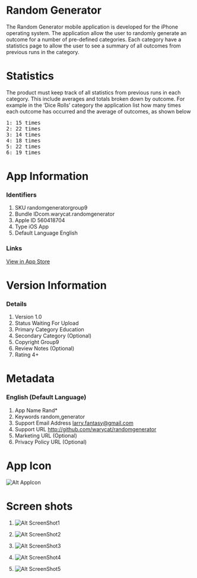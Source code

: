 # Random Generator #
The Random Generator mobile application is developed for the iPhone operating system. The application allow the user to randomly generate an outcome for a number of pre-defined categories. Each category have a statistics page to allow the user to see a summary of all outcomes from previous runs in the category.

# Statistics #
The product must keep track of all statistics from previous runs in each category. This include averages and totals broken down by outcome. For example in the  ‘Dice Rolls’ category the application list  how many times each outcome has occurred and the average of outcomes, as shown below
<pre>
1: 15 times
2: 22 times
3: 14 times
4: 18 times
5: 22 times
6: 19 times
</pre>

# App Information #

### Identifiers ###

1. SKU randomgeneratorgroup9
2. Bundle IDcom.warycat.randomgenerator
3. Apple ID 560418704
4. Type iOS App
6. Default Language English

### Links ###
[View in App Store](http://itunes.apple.com/us/app/rand*/id560418704?ls=1&mt=8)

# Version Information #
### Details
1. Version 1.0
2. Status  Waiting For Upload
3. Primary Category Education
4. Secondary Category (Optional)
5. Copyright Group9
6. Review Notes (Optional)
7. Rating 4+


# Metadata #
### English (Default Language)
1. App Name Rand*
2. Keywords random,generator
3. Support Email Address larry.fantasy@gmail.com
4. Support URL http://github.com/warycat/randomgenerator 
5. Marketing URL (Optional) 
6. Privacy Policy URL (Optional)


# App Icon #
![Alt AppIcon](randomgenerator/blob/master/AppIcon.jpg?raw=true "App Icon")

# Screen shots #
1. ![Alt ScreenShot1](randomgenerator/blob/master/ScreenShot1.png?raw=true "1")

2. ![Alt ScreenShot2](randomgenerator/blob/master/ScreenShot2.png?raw=true "2")

3. ![Alt ScreenShot3](randomgenerator/blob/master/ScreenShot3.png?raw=true "3")

4. ![Alt ScreenShot4](randomgenerator/blob/master/ScreenShot4.png?raw=true "4")

5. ![Alt ScreenShot5](randomgenerator/blob/master/ScreenShot5.png?raw=true "5")

